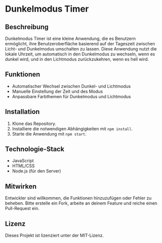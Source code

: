 # Dunkelmodus Timer

## Beschreibung
Dunkelmodus Timer ist eine kleine Anwendung, die es Benutzern ermöglicht, ihre Benutzeroberfläche basierend auf der Tageszeit zwischen Licht- und Dunkelmodus umschalten zu lassen. Diese Anwendung nutzt die lokale Uhrzeit, um automatisch in den Dunkelmodus zu wechseln, wenn es dunkel wird, und in den Lichtmodus zurückzukehren, wenn es hell wird.

## Funktionen
- Automatischer Wechsel zwischen Dunkel- und Lichtmodus
- Manuelle Einstellung der Zeit und des Modus
- Anpassbare Farbthemen für Dunkelmodus und Lichtmodus

## Installation
1. Klone das Repository.
2. Installiere die notwendigen Abhängigkeiten mit `npm install`.
3. Starte die Anwendung mit `npm start`.

## Technologie-Stack
- JavaScript
- HTML/CSS
- Node.js (für den Server)

## Mitwirken
Entwickler sind willkommen, die Funktionen hinzuzufügen oder Fehler zu beheben. Bitte erstelle ein Fork, arbeite an deinem Feature und reiche einen Pull-Request ein.

## Lizenz
Dieses Projekt ist lizenziert unter der MIT-Lizenz.

